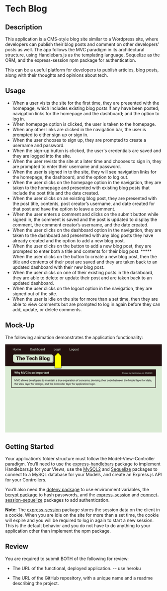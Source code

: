 # Tech Blog

## Description

This application is a CMS-style blog site similar to a Wordpress site, where developers can publish their blog posts and comment on other developers’ posts as well. The app follows the MVC paradigm in its architectural structure, using Handlebars.js as the templating language, Sequelize as the ORM, and the express-session npm package for authentication.

This can be a useful platform for developers to publish articles, blog posts, along with their thoughts and opinions about tech. 

## Usage

* When a user visits the site for the first time, they are presented with the homepage, which includes existing blog posts if any have been posted; navigation links for the homepage and the dashboard; and the option to log in.
* When homepage option is clicked, the user is taken to the homepage.
* When any other links are clicked in the navigation bar, the user is prompted to either sign up or sign in.
* When the user chooses to sign up, they are prompted to create a username and password.
* When the sign-up button is clicked, the user's credentials are saved and they are logged into the site.
* When the user revists the site at a later time and chooses to sign in, they are prompted to enter their username and password.
* When the user is signed in to the site, they will see navigation links for the homepage, the dashboard, and the option to log out.
* When the user clicks on the homepage option in the navigation, they are taken to the homepage and presented with existing blog posts that include the post title and the date created.
* When the user clicks on an existing blog post, they are presented with the post title, contents, post creator’s username, and date created for that post and have the option to leave a comment.
* When the user enters a comment and clicks on the submit button while signed in, the comment is saved and the post is updated to display the comment, the comment creator’s username, and the date created.
* When the user clicks on the dashboard option in the navigation, they are taken to the dashboard and presented with any blog posts they have already created and the option to add a new blog post.
* When the user clicks on the button to add a new blog post, they are prompted to enter both a title and contents for their blog post.
***** When the user clicks on the button to create a new blog post, then the title and contents of their post are saved and they are taken back to an updated dashboard with their new blog post.
* When the user clicks on one of their existing posts in the dashboard, they are able to delete or update their post and are taken back to an updated dashboard.
* When the user clicks on the logout option in the navigation, they are signed out of the site.
* When the user is idle on the site for more than a set time, then they are able to view comments but are prompted to log in again before they can add, update, or delete comments.


## Mock-Up

The following animation demonstrates the application functionality:

![Animation cycles through signing into the app, clicking on buttons, and updating blog posts.](./Assets/14-mvc-homework-demo-01.gif) 

## Getting Started

Your application’s folder structure must follow the Model-View-Controller paradigm. You’ll need to use the [express-handlebars](https://www.npmjs.com/package/express-handlebars) package to implement Handlebars.js for your Views, use the [MySQL2](https://www.npmjs.com/package/mysql2) and [Sequelize](https://www.npmjs.com/package/sequelize) packages to connect to a MySQL database for your Models, and create an Express.js API for your Controllers.

You’ll also need the [dotenv package](https://www.npmjs.com/package/dotenv) to use environment variables, the [bcrypt package](https://www.npmjs.com/package/bcrypt) to hash passwords, and the [express-session](https://www.npmjs.com/package/express-session) and [connect-session-sequelize](https://www.npmjs.com/package/connect-session-sequelize) packages to add authentication.

**Note**: The [express-session](https://www.npmjs.com/package/express-session) package stores the session data on the client in a cookie. When you are idle on the site for more than a set time, the cookie will expire and you will be required to log in again to start a new session. This is the default behavior and you do not have to do anything to your application other than implement the npm package.


## Review

You are required to submit BOTH of the following for review:

* The URL of the functional, deployed application. -- use heroku 

* The URL of the GitHub repository, with a unique name and a readme describing the project.


